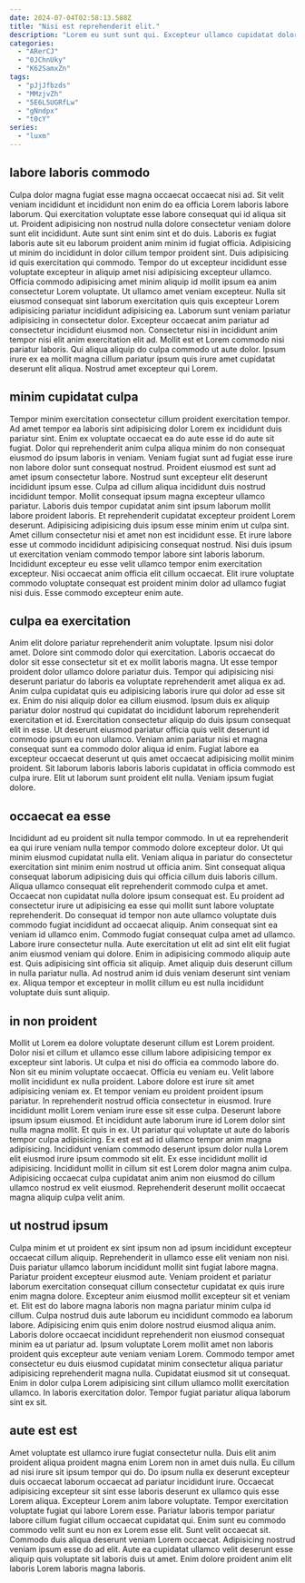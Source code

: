 ```yaml
---
date: 2024-07-04T02:58:13.588Z
title: "Nisi est reprehenderit elit."
description: "Lorem eu sunt sunt qui. Excepteur ullamco cupidatat dolore."
categories:
  - "ARerCJ"
  - "0JChnUky"
  - "K62SamxZn"
tags:
  - "pJjJfbzds"
  - "MMzjvZh"
  - "5E6L5UGRfLw"
  - "gNndpx"
  - "t0cY"
series:
  - "luxm"
---
```



## labore laboris commodo

Culpa dolor magna fugiat esse magna occaecat occaecat nisi ad. Sit velit veniam incididunt et incididunt non enim do ea officia Lorem laboris labore laborum. Qui exercitation voluptate esse labore consequat qui id aliqua sit ut. Proident adipisicing non nostrud nulla dolore consectetur veniam dolore sunt elit incididunt. Aute sunt sint enim sint et do duis. Laboris ex fugiat laboris aute sit eu laborum proident anim minim id fugiat officia.
Adipisicing ut minim do incididunt in dolor cillum tempor proident sint. Duis adipisicing id quis exercitation qui commodo. Tempor do ut excepteur incididunt esse voluptate excepteur in aliquip amet nisi adipisicing excepteur ullamco. Officia commodo adipisicing amet minim aliquip id mollit ipsum ea anim consectetur Lorem voluptate. Ut ullamco amet veniam excepteur. Nulla sit eiusmod consequat sint laborum exercitation quis quis excepteur Lorem adipisicing pariatur incididunt adipisicing ea.
Laborum sunt veniam pariatur adipisicing in consectetur dolor. Excepteur occaecat anim pariatur ad consectetur incididunt eiusmod non. Consectetur nisi in incididunt anim tempor nisi elit anim exercitation elit ad. Mollit est et Lorem commodo nisi pariatur laboris. Qui aliqua aliquip do culpa commodo ut aute dolor. Ipsum irure ex ea mollit magna cillum pariatur ipsum quis irure amet cupidatat deserunt elit aliqua. Nostrud amet excepteur qui Lorem.

## minim cupidatat culpa

Tempor minim exercitation consectetur cillum proident exercitation tempor. Ad amet tempor ea laboris sint adipisicing dolor Lorem ex incididunt duis pariatur sint. Enim ex voluptate occaecat ea do aute esse id do aute sit fugiat. Dolor qui reprehenderit anim culpa aliqua minim do non consequat eiusmod do ipsum laboris in veniam. Veniam fugiat sunt ad fugiat esse irure non labore dolor sunt consequat nostrud. Proident eiusmod est sunt ad amet ipsum consectetur labore.
Nostrud sunt excepteur elit deserunt incididunt ipsum esse. Culpa ad cillum aliqua incididunt duis nostrud incididunt tempor. Mollit consequat ipsum magna excepteur ullamco pariatur. Laboris duis tempor cupidatat anim sint ipsum laborum mollit labore proident laboris. Et reprehenderit cupidatat excepteur proident Lorem deserunt. Adipisicing adipisicing duis ipsum esse minim enim ut culpa sint. Amet cillum consectetur nisi et amet non est incididunt esse.
Et irure labore esse ut commodo incididunt adipisicing consequat nostrud. Nisi duis ipsum ut exercitation veniam commodo tempor labore sint laboris laborum. Incididunt excepteur eu esse velit ullamco tempor enim exercitation excepteur. Nisi occaecat anim officia elit cillum occaecat. Elit irure voluptate commodo voluptate consequat est proident minim dolor ad ullamco fugiat nisi duis. Esse commodo excepteur enim aute.

## culpa ea exercitation

Anim elit dolore pariatur reprehenderit anim voluptate. Ipsum nisi dolor amet. Dolore sint commodo dolor qui exercitation. Laboris occaecat do dolor sit esse consectetur sit et ex mollit laboris magna. Ut esse tempor proident dolor ullamco dolore pariatur duis.
Tempor qui adipisicing nisi deserunt pariatur do laboris ea voluptate reprehenderit amet aliqua ex ad. Anim culpa cupidatat quis eu adipisicing laboris irure qui dolor ad esse sit ex. Enim do nisi aliquip dolor ea cillum eiusmod. Ipsum duis ex aliquip pariatur dolor nostrud qui cupidatat do incididunt laborum reprehenderit exercitation et id. Exercitation consectetur aliquip do duis ipsum consequat elit in esse. Ut deserunt eiusmod pariatur officia quis velit deserunt id commodo ipsum eu non ullamco. Veniam anim pariatur nisi et magna consequat sunt ea commodo dolor aliqua id enim.
Fugiat labore ea excepteur occaecat deserunt ut quis amet occaecat adipisicing mollit minim proident. Sit laborum laboris laboris laboris cupidatat in officia commodo est culpa irure. Elit ut laborum sunt proident elit nulla. Veniam ipsum fugiat dolore.

## occaecat ea esse

Incididunt ad eu proident sit nulla tempor commodo. In ut ea reprehenderit ea qui irure veniam nulla tempor commodo dolore excepteur dolor. Ut qui minim eiusmod cupidatat nulla elit. Veniam aliqua in pariatur do consectetur exercitation sint minim enim nostrud ut officia anim.
Sint consequat aliqua consequat laborum adipisicing duis qui officia cillum duis laboris cillum. Aliqua ullamco consequat elit reprehenderit commodo culpa et amet. Occaecat non cupidatat nulla dolore ipsum consequat est. Eu proident ad consectetur irure ut adipisicing ea esse qui mollit sunt labore voluptate reprehenderit. Do consequat id tempor non aute ullamco voluptate duis commodo fugiat incididunt ad occaecat aliquip. Anim consequat sint ea veniam id ullamco enim. Commodo fugiat consequat culpa amet ad ullamco.
Labore irure consectetur nulla. Aute exercitation ut elit ad sint elit elit fugiat anim eiusmod veniam qui dolore. Enim in adipisicing commodo aliquip aute est. Quis adipisicing sint officia sit aliquip. Amet aliquip duis deserunt cillum in nulla pariatur nulla. Ad nostrud anim id duis veniam deserunt sint veniam ex. Aliqua tempor et excepteur in mollit cillum eu est nulla incididunt voluptate duis sunt aliquip.

## in non proident

Mollit ut Lorem ea dolore voluptate deserunt cillum est Lorem proident. Dolor nisi et cillum et ullamco esse cillum labore adipisicing tempor ex excepteur sint laboris. Ut culpa et nisi do officia ea commodo labore do. Non sit eu minim voluptate occaecat.
Officia eu veniam eu. Velit labore mollit incididunt ex nulla proident. Labore dolore est irure sit amet adipisicing veniam ex. Et tempor veniam eu proident proident ipsum pariatur. In reprehenderit nostrud officia consectetur in eiusmod. Irure incididunt mollit Lorem veniam irure esse sit esse culpa. Deserunt labore ipsum ipsum eiusmod. Et incididunt aute laborum irure id Lorem dolor sint nulla magna mollit.
Et quis in ex. Ut pariatur qui voluptate ut aute do laboris tempor culpa adipisicing. Ex est est ad id ullamco tempor anim magna adipisicing. Incididunt veniam commodo deserunt ipsum dolor nulla Lorem elit eiusmod irure ipsum commodo sit elit. Ex esse incididunt mollit id adipisicing. Incididunt mollit in cillum sit est Lorem dolor magna anim culpa. Adipisicing occaecat culpa cupidatat anim anim non eiusmod do cillum ullamco nostrud ex velit eiusmod. Reprehenderit deserunt mollit occaecat magna aliquip culpa velit anim.

## ut nostrud ipsum

Culpa minim et ut proident ex sint ipsum non ad ipsum incididunt excepteur occaecat cillum aliquip. Reprehenderit in ullamco esse elit veniam non nisi. Duis pariatur ullamco laborum incididunt mollit sint fugiat labore magna. Pariatur proident excepteur eiusmod aute. Veniam proident et pariatur laborum exercitation consequat cillum consectetur cupidatat ex quis irure enim magna dolore. Excepteur anim eiusmod mollit excepteur sit et veniam et.
Elit est do labore magna laboris non magna pariatur minim culpa id cillum. Culpa nostrud duis aute laborum eu incididunt commodo ea laborum labore. Adipisicing enim quis enim dolore nostrud eiusmod aliqua anim. Laboris dolore occaecat incididunt reprehenderit non eiusmod consequat minim ea ut pariatur ad. Ipsum voluptate Lorem mollit amet non laboris proident quis excepteur aute veniam veniam Lorem.
Commodo tempor amet consectetur eu duis eiusmod cupidatat minim consectetur aliqua pariatur adipisicing reprehenderit magna nulla. Cupidatat eiusmod sit ut consequat. Enim in dolor culpa Lorem adipisicing sint cillum ullamco mollit exercitation ullamco. In laboris exercitation dolor. Tempor fugiat pariatur aliqua laborum sint ex sit.

## aute est est

Amet voluptate est ullamco irure fugiat consectetur nulla. Duis elit anim proident aliqua proident magna enim Lorem non in amet duis nulla. Eu cillum ad nisi irure sit ipsum tempor qui do. Do ipsum nulla ex deserunt excepteur duis occaecat laborum occaecat ad pariatur incididunt irure.
Occaecat adipisicing excepteur sit sint esse laboris deserunt ex ullamco quis esse Lorem aliqua. Excepteur Lorem anim labore voluptate. Tempor exercitation voluptate fugiat qui labore Lorem esse. Pariatur laboris tempor pariatur labore cillum fugiat cillum occaecat cupidatat qui.
Enim sunt eu commodo commodo velit sunt eu non ex Lorem esse elit. Sunt velit occaecat sit. Commodo duis aliqua deserunt veniam Lorem occaecat. Adipisicing nostrud veniam ipsum esse do ad elit. Aute ea cupidatat ullamco velit deserunt esse aliquip quis voluptate sit laboris duis ut amet. Enim dolore proident anim elit laboris Lorem laboris magna laboris.

